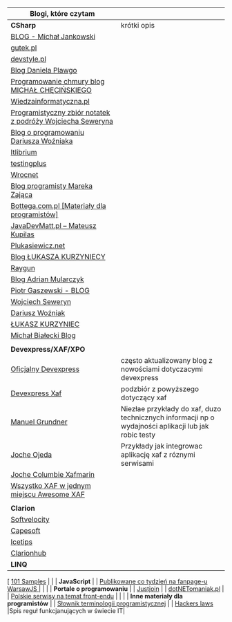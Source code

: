 | **Blogi, które czytam** | |
| --- |----|
| **CSharp** | krótki opis |
| [BLOG - Michał Jankowski](https://www.jankowskimichal.pl/blog/) |
| [gutek.pl](https://blog.gutek.pl/) |
| [devstyle.pl](https://devstyle.pl) |
| [Blog Daniela Plawgo](https://plawgo.pl/) |
| [Programowanie chmury blog MICHAŁ CHĘCIŃSKIEGO](https://michalchecinski.pl/) |
| [Wiedzainformatyczna.pl](https://wiedzainformatyczna.pl/) |
| [Programistyczny zbiór notatek z podróży Wojciecha Seweryna](https://www.wojciechseweryn.pl/) |
| [Blog o programowaniu Dariusza Woźniaka](https://dariuszwozniak.net/) |
| [Itlibrium](https://itlibrium.com/blog/) |
| [testingplus](https://testingplus.me/) |
| [Wrocnet](https://wrocnet.github.io/) |
| [Blog programisty Mareka Zająca](https://zajacmarek.com/) |
| [Bottega.com.pl \[Materiały dla programistów\]](https://bottega.com.pl/materialy.xhtm?cat=NET) |
| [JavaDevMatt.pl – Mateusz Kupilas ](https://www.javadevmatt.pl/category/programista-po-emigracji/) |
| [Plukasiewicz.net](https://www.plukasiewicz.net/) |
| [Blog ŁUKASZA KURZYNIECY](https://kurzyniec.pl/) |
| [Raygun](https://raygun.com/blog/) |
| [Blog  Adrian Mularczyk ](https://www.admu.pl/) |
| [Piotr Gaszewski - BLOG](http://blog.piotrgaszewski.pl/) |
| [Wojciech Seweryn](https://www.wojciechseweryn.pl/) |
| [Dariusz Woźniak](https://dariuszwozniak.net/) |
| [ŁUKASZ KURZYNIEC](https://kurzyniec.pl/) |
| [Michał Białecki Blog](http://www.michalbialecki.com/) |
|  |
| **Devexpress/XAF/XPO** |
| [Oficjalny Devexpress](https://community.devexpress.com/blogs/) |często aktualizowany blog z nowościami dotyczacymi devexpress| 
| [Devexpress Xaf](https://community.devexpress.com/blogs/xaf/default.aspx)|podzbiór z powyższego dotyczący xaf|
| [Manuel Grundner](https://blog.delegate.at/tags/XAF/)|Niezłae przykłady do xaf, duzo technicznych informacji np o wydajności aplikacji lub jak robic testy|
| [Joche Ojeda](https://www.jocheojeda.com)|Przykłady jak integrowac aplikację xaf z róznymi serwisami|
| [Joche Columbie Xafmarin](https://xafmarin.com)|
| [Wszystko XAF w jednym miejscu Awesome XAF](https://github.com/jjcolumb/awesome-xaf)|
|  |
| **Clarion** |
| [Softvelocity](http://www.softvelocity.com/) |
| [Capesoft](https://www.capesoft.com/home.htm) |
| [Icetips](https://www.icetips.com/) |
| [Clarionhub](https://clarionhub.com/) |
| **LINQ** |
[ [101 Samples](https://github.com/dotnet/try-samples/tree/master/101-linq-samples)
|  |
| **JavaScript** |
| [Publikowane co tydzień na fanpage-u WarsawJS ](https://github.com/piecioshka/warto-wiedziec) |
|  |
| **Portale o programowaniu** |
| [Justjoin](https://geek.justjoin.it/) |
| [dotNETomaniak.pl](https://dotnetomaniak.pl/) |
| [Polskie serwisy na temat front-endu](https://www.polskifrontend.pl/) |
|  |
| **Inne materiały dla programistów** |
| [Słownik terminologii programistycznej](http://shebang.pl/stp/) |
| [Hackers laws](https://github.com/dwmkerr/hacker-laws) |Spis reguł funkcjanujących w świecie IT|



